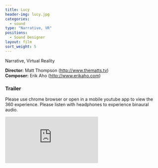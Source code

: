 ```yaml
---
title: Lucy
header-img: lucy.jpg
categories:
  - sound
type: "Narrative, VR"
positions:
  - Sound Designer
layout: film
sort_weight: 5
---
```

Narrative, Virtual Reality

**Director:** Matt Thompson (<http://www.thematts.tv>)  
**Composer:** Erik Aho (<http://www.erikaho.com>)  

### Trailer

Please use chrome browser or open in a mobile youtube app to view the 360 experience. Please listen with headphones to experience binaural audio.

<div class="center-block auto-resizable-iframe">
  <div>
    <iframe src="https://www.youtube-nocookie.com/embed/xnJ5IXx30N8?rel=0&amp;showinfo=0" frameborder="0" allowfullscreen></iframe>
  </div>
</div>